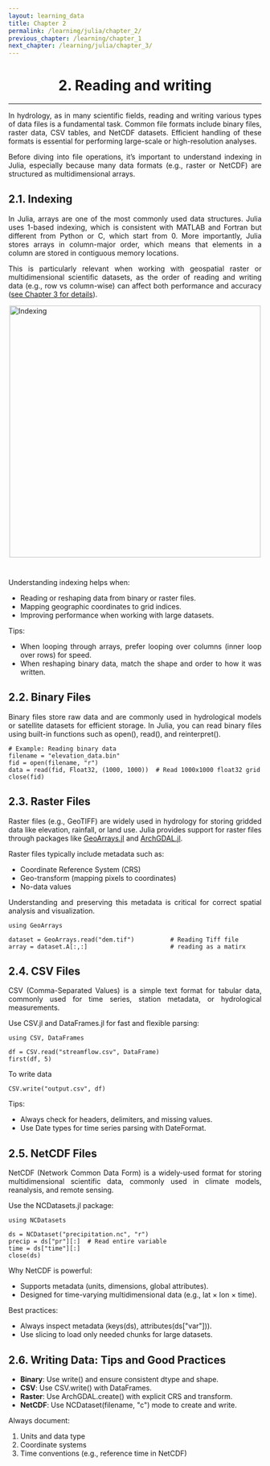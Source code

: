 ```yaml
---
layout: learning_data
title: Chapter 2
permalink: /learning/julia/chapter_2/
previous_chapter: /learning/chapter_1
next_chapter: /learning/julia/chapter_3/
---
```


<h1 style="text-align: center;"> 2. Reading and writing </h1>

---

<div style="text-align: justify;">

In hydrology, as in many scientific fields, reading and writing various types of data files is a fundamental task. Common file formats include binary files, raster data, CSV tables, and NetCDF datasets. Efficient handling of these formats is essential for performing large-scale or high-resolution analyses.

Before diving into file operations, it’s important to understand indexing in Julia, especially because many data formats (e.g., raster or NetCDF) are structured as multidimensional arrays.


## 2.1. Indexing 

In Julia, arrays are one of the most commonly used data structures. Julia uses 1-based indexing, which is consistent with MATLAB and Fortran but different from Python or C, which start from 0. More importantly, Julia stores arrays in column-major order, which means that elements in a column are stored in contiguous memory locations.

This is particularly relevant when working with geospatial raster or multidimensional scientific datasets, as the order of reading and writing data (e.g., row vs column-wise) can affect both performance and accuracy ([see Chapter 3 for details](/learning/julia/chapter_3/)).

<img src="{{ site.url }}{{ site.baseurl }}/images/learning/julia/row_col_major_2d.png" alt="Indexing" style="width: 500px; display: block; margin: auto; margin-bottom: 10px" /> <br>


Understanding indexing helps when:
- Reading or reshaping data from binary or raster files.
- Mapping geographic coordinates to grid indices.
- Improving performance when working with large datasets.

Tips:
- When looping through arrays, prefer looping over columns (inner loop over rows) for speed.
- When reshaping binary data, match the shape and order to how it was written.

## 2.2. Binary Files

Binary files store raw data and are commonly used in hydrological models or satellite datasets for efficient storage. In Julia, you can read binary files using built-in functions such as open(), read(), and reinterpret().

```
# Example: Reading binary data
filename = "elevation_data.bin"
fid = open(filename, "r")
data = read(fid, Float32, (1000, 1000))  # Read 1000x1000 float32 grid
close(fid)
```

## 2.3. Raster Files
Raster files (e.g., GeoTIFF) are widely used in hydrology for storing gridded data like elevation, rainfall, or land use. Julia provides support for raster files through packages like [GeoArrays.jl](https://www.evetion.nl/GeoArrays.jl/stable/) and [ArchGDAL.jl](https://yeesian.com/ArchGDAL.jl/stable/quickstart/).

Raster files typically include metadata such as:

- Coordinate Reference System (CRS)
- Geo-transform (mapping pixels to coordinates)
- No-data values

Understanding and preserving this metadata is critical for correct spatial analysis and visualization.


```
using GeoArrays

dataset = GeoArrays.read("dem.tif")          # Reading Tiff file
array = dataset.A[:,:]                       # reading as a matirx 

```

## 2.4. CSV Files
CSV (Comma-Separated Values) is a simple text format for tabular data, commonly used for time series, station metadata, or hydrological measurements.

Use CSV.jl and DataFrames.jl for fast and flexible parsing:
```
using CSV, DataFrames

df = CSV.read("streamflow.csv", DataFrame)
first(df, 5)
```
To write data
```
CSV.write("output.csv", df)
```
Tips:
- Always check for headers, delimiters, and missing values.
- Use Date types for time series parsing with DateFormat.


## 2.5. NetCDF Files
NetCDF (Network Common Data Form) is a widely-used format for storing multidimensional scientific data, commonly used in climate models, reanalysis, and remote sensing.

Use the NCDatasets.jl package:

```
using NCDatasets

ds = NCDataset("precipitation.nc", "r")
precip = ds["pr"][:]  # Read entire variable
time = ds["time"][:]
close(ds)
```
Why NetCDF is powerful:
- Supports metadata (units, dimensions, global attributes).
- Designed for time-varying multidimensional data (e.g., lat × lon × time).

Best practices:
- Always inspect metadata (keys(ds), attributes(ds["var"])).
- Use slicing to load only needed chunks for large datasets.


## 2.6. Writing Data: Tips and Good Practices
- **Binary**: Use write() and ensure consistent dtype and shape.
- **CSV**: Use CSV.write() with DataFrames.
- **Raster**: Use ArchGDAL.create() with explicit CRS and transform.
- **NetCDF**: Use NCDataset(filename, "c") mode to create and write.

Always document:
1. Units and data type
2. Coordinate systems
3. Time conventions (e.g., reference time in NetCDF)

<div style="text-align: justify;">